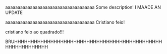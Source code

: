 
aaaaaaaaaaaaaaaaaaaaaaaaaaaaaaaaaaaa
Some description!
I MAADE AN UPDATE

aaaaaaaaaaaaaaaaaaaaaaaaaaaaaaaaaaaa
Cristiano feio!

cristiano feio ao quadrado!!!







BRUHHHHHHHHHHHHHHHHHHHHHHHHHHHHHHHHHHHHHHHHHHHHHHHHHHHHHHHHHH
